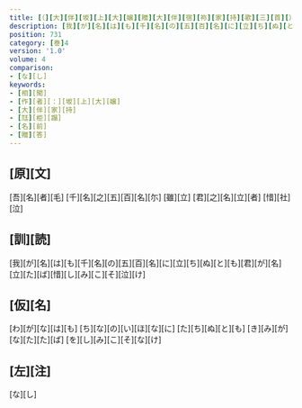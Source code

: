 ```yaml
---
title: [（][大][伴][坂][上][大][嬢][贈][大][伴][宿][祢][家][持][歌][三][首][）]
description: [我][が][名][は][も][千][名][の][五][百][名][に][立][ち][ぬ][と][も][君][が][名][立][た][ば][惜][し][み][こ][そ][泣][け]
position: 731
category: [巻]4
version: '1.0'
volume: 4
comparison:
- [な][し]
keywords:
- [相][聞]
- [作][者][：][坂][上][大][嬢]
- [大][伴][家][持]
- [尫][柜][蹋]
- [名][前]
- [贈][答]
---
```


## [原][文]

[吾][名][者][毛] [千][名][之][五][百][名][尓] [雖][立] [君][之][名][立][者] [惜][社][泣]

## [訓][読]

[我][が][名][は][も][千][名][の][五][百][名][に][立][ち][ぬ][と][も][君][が][名][立][た][ば][惜][し][み][こ][そ][泣][け]

## [仮][名]

[わ][が][な][は][も] [ち][な][の][い][ほ][な][に] [た][ち][ぬ][と][も] [き][み][が][な][た][た][ば] [を][し][み][こ][そ][な][け]

## [左][注]

[な][し]
